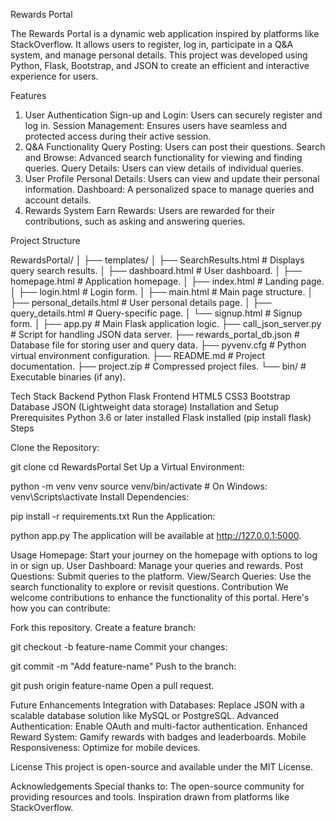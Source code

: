 Rewards Portal

The Rewards Portal is a dynamic web application inspired by platforms like StackOverflow. It allows users to register, log in, participate in a Q&A system, and manage personal details. This project was developed using Python, Flask, Bootstrap, and JSON to create an efficient and interactive experience for users.

Features

1. User Authentication
Sign-up and Login: Users can securely register and log in.
Session Management: Ensures users have seamless and protected access during their active session.
2. Q&A Functionality
Query Posting: Users can post their questions.
Search and Browse: Advanced search functionality for viewing and finding queries.
Query Details: Users can view details of individual queries.
3. User Profile
Personal Details: Users can view and update their personal information.
Dashboard: A personalized space to manage queries and account details.
4. Rewards System
Earn Rewards: Users are rewarded for their contributions, such as asking and answering queries.

Project Structure

RewardsPortal/
│
├── templates/
│   ├── SearchResults.html       # Displays query search results.
│   ├── dashboard.html           # User dashboard.
│   ├── homepage.html            # Application homepage.
│   ├── index.html               # Landing page.
│   ├── login.html               # Login form.
│   ├── main.html                # Main page structure.
│   ├── personal_details.html    # User personal details page.
│   ├── query_details.html       # Query-specific page.
│   └── signup.html              # Signup form.
│
├── app.py                       # Main Flask application logic.
├── call_json_server.py          # Script for handling JSON data server.
├── rewards_portal_db.json       # Database file for storing user and query data.
├── pyvenv.cfg                   # Python virtual environment configuration.
├── README.md                    # Project documentation.
├── project.zip                  # Compressed project files.
└── bin/                         # Executable binaries (if any).

Tech Stack
Backend
Python
Flask
Frontend
HTML5
CSS3
Bootstrap
Database
JSON (Lightweight data storage)
Installation and Setup
Prerequisites
Python 3.6 or later installed
Flask installed (pip install flask)
Steps

Clone the Repository:

git clone <repository-url>
cd RewardsPortal
Set Up a Virtual Environment:

python -m venv venv
source venv/bin/activate   # On Windows: venv\Scripts\activate
Install Dependencies:

pip install -r requirements.txt
Run the Application:

python app.py
The application will be available at http://127.0.0.1:5000.

Usage
Homepage: Start your journey on the homepage with options to log in or sign up.
User Dashboard: Manage your queries and rewards.
Post Questions: Submit queries to the platform.
View/Search Queries: Use the search functionality to explore or revisit questions.
Contribution
We welcome contributions to enhance the functionality of this portal. Here's how you can contribute:

Fork this repository.
Create a feature branch:

git checkout -b feature-name
Commit your changes:

git commit -m "Add feature-name"
Push to the branch:

git push origin feature-name
Open a pull request.

Future Enhancements
Integration with Databases: Replace JSON with a scalable database solution like MySQL or PostgreSQL.
Advanced Authentication: Enable OAuth and multi-factor authentication.
Enhanced Reward System: Gamify rewards with badges and leaderboards.
Mobile Responsiveness: Optimize for mobile devices.

License
This project is open-source and available under the MIT License.

Acknowledgements
Special thanks to:
The open-source community for providing resources and tools.
Inspiration drawn from platforms like StackOverflow.
